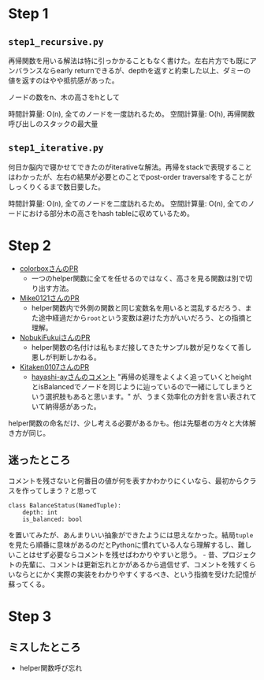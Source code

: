 # Step 1

## `step1_recursive.py`

再帰関数を用いる解法は特に引っかかることもなく書けた。左右片方でも既にアンバランスならearly returnできるが、depthを返すと約束した以上、ダミーの値を返すのはやや抵抗感があった。

ノードの数をn、木の高さをhとして

時間計算量: O(n), 全てのノードを一度訪れるため。
空間計算量: O(h), 再帰関数呼び出しのスタックの最大量

## `step1_iterative.py`

何日か脳内で寝かせてできたのがiterativeな解法。再帰をstackで表現することはわかったが、左右の結果が必要とのことでpost-order traversalをすることがしっくりくるまで数日要した。

時間計算量: O(n), 全てのノードを二度訪れるため。
空間計算量: O(n), 全てのノードにおける部分木の高さをhash tableに収めているため。

# Step 2

- [colorboxさんのPR](https://github.com/colorbox/leetcode/pull/12)
    - 一つのhelper関数に全てを任せるのではなく、高さを見る関数は別で切り出す方法。
- [Mike0121さんのPR](https://github.com/Mike0121/LeetCode/pull/4)
    - helper関数内で外側の関数と同じ変数名を用いると混乱するだろう、また途中経過だから`root`という変数は避けた方がいいだろう、との指摘と理解。
- [NobukiFukuiさんのPR](https://github.com/NobukiFukui/Grind75-ProgrammingTraining/pull/19)
    - helper関数の名付けは私もまだ接してきたサンプル数が足りなくて善し悪しが判断しかねる。
- [Kitaken0107さんのPR](https://github.com/Kitaken0107/GrindEasy/pull/16)
    - [hayashi-ayさんのコメント](https://github.com/Kitaken0107/GrindEasy/pull/16#pullrequestreview-1984849457) "再帰の処理をよくよく追っていくとheightとisBalancedでノードを同じように辿っているので一緒にしてしまうという選択肢もあると思います。" が、うまく効率化の方針を言い表されていて納得感があった。

helper関数の命名だけ、少し考える必要があるかも。他は先駆者の方々と大体解き方が同じ。

## 迷ったところ

コメントを残さないと何番目の値が何を表すかわかりにくいなら、最初からクラスを作ってしまう？と思って

```
class BalanceStatus(NamedTuple):
    depth: int
    is_balanced: bool
```

を置いてみたが、あんまりいい抽象ができたようには思えなかった。結局`tuple`を見たら順番に意味があるのだとPythonに慣れている人なら理解するし、難しいことはせず必要ならコメントを残せばわかりやすいと思う。
	- 昔、プロジェクトの先輩に、コメントは更新忘れとかがあるから過信せず、コメントを残すくらいならとにかく実際の実装をわかりやすくするべき、という指摘を受けた記憶が蘇ってくる。

# Step 3

## ミスしたところ

- helper関数呼び忘れ
